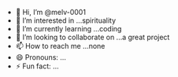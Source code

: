 - 👋 Hi, I’m @melv-0001
- 👀 I’m interested in ...spirituality
- 🌱 I’m currently learning ...coding
- 💞️ I’m looking to collaborate on ...a great project
- 📫 How to reach me ...none
- 😄 Pronouns: ...
- ⚡ Fun fact: ...

<!---
melv-0001/melv-0001 is a ✨ special ✨ repository because its `README.md` (this file) appears on your GitHub profile.
You can click the Preview link to take a look at your changes.
--->
